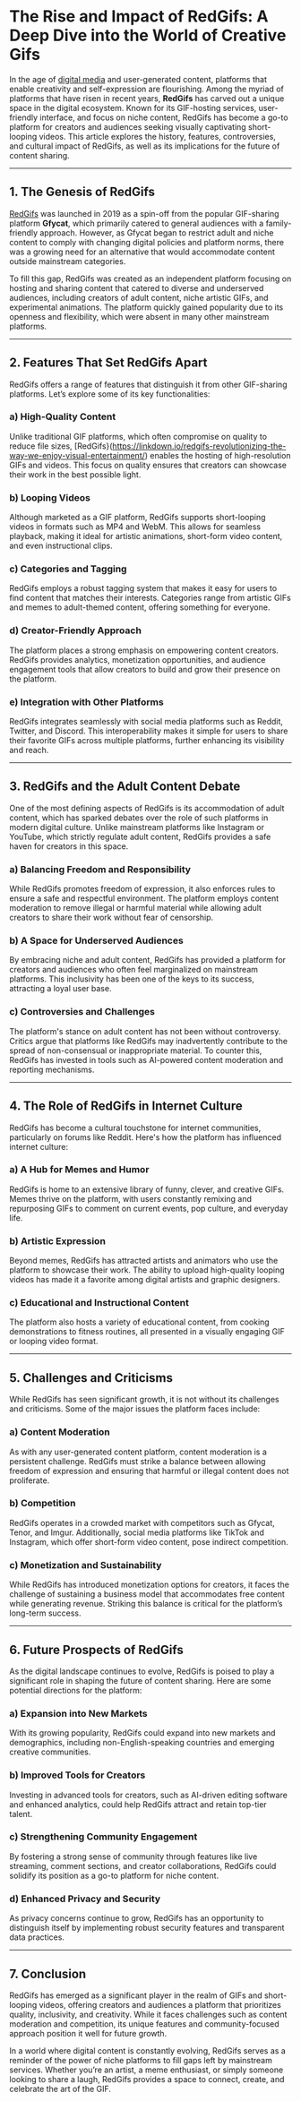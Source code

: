 # The Rise and Impact of RedGifs: A Deep Dive into the World of Creative Gifs

In the age of [digital media](newstenure.com) and user-generated content, platforms that enable creativity and self-expression are flourishing. Among the myriad of platforms that have risen in recent years, **RedGifs** has carved out a unique space in the digital ecosystem. Known for its GIF-hosting services, user-friendly interface, and focus on niche content, RedGifs has become a go-to platform for creators and audiences seeking visually captivating short-looping videos. This article explores the history, features, controversies, and cultural impact of RedGifs, as well as its implications for the future of content sharing.

---

## 1. The Genesis of RedGifs

[RedGifs](https://linkdown.io/redgifs-revolutionizing-the-way-we-enjoy-visual-entertainment/) was launched in 2019 as a spin-off from the popular GIF-sharing platform **Gfycat**, which primarily catered to general audiences with a family-friendly approach. However, as Gfycat began to restrict adult and niche content to comply with changing digital policies and platform norms, there was a growing need for an alternative that would accommodate content outside mainstream categories.

To fill this gap, RedGifs was created as an independent platform focusing on hosting and sharing content that catered to diverse and underserved audiences, including creators of adult content, niche artistic GIFs, and experimental animations. The platform quickly gained popularity due to its openness and flexibility, which were absent in many other mainstream platforms.

---

## 2. Features That Set RedGifs Apart

RedGifs offers a range of features that distinguish it from other GIF-sharing platforms. Let’s explore some of its key functionalities:

### a) High-Quality Content

Unlike traditional GIF platforms, which often compromise on quality to reduce file sizes, [RedGifs}(https://linkdown.io/redgifs-revolutionizing-the-way-we-enjoy-visual-entertainment/) enables the hosting of high-resolution GIFs and videos. This focus on quality ensures that creators can showcase their work in the best possible light.

### b) Looping Videos

Although marketed as a GIF platform, RedGifs supports short-looping videos in formats such as MP4 and WebM. This allows for seamless playback, making it ideal for artistic animations, short-form video content, and even instructional clips.

### c) Categories and Tagging

RedGifs employs a robust tagging system that makes it easy for users to find content that matches their interests. Categories range from artistic GIFs and memes to adult-themed content, offering something for everyone.

### d) Creator-Friendly Approach

The platform places a strong emphasis on empowering content creators. RedGifs provides analytics, monetization opportunities, and audience engagement tools that allow creators to build and grow their presence on the platform.

### e) Integration with Other Platforms

RedGifs integrates seamlessly with social media platforms such as Reddit, Twitter, and Discord. This interoperability makes it simple for users to share their favorite GIFs across multiple platforms, further enhancing its visibility and reach.

---

## 3. RedGifs and the Adult Content Debate

One of the most defining aspects of RedGifs is its accommodation of adult content, which has sparked debates over the role of such platforms in modern digital culture. Unlike mainstream platforms like Instagram or YouTube, which strictly regulate adult content, RedGifs provides a safe haven for creators in this space.

### a) Balancing Freedom and Responsibility

While RedGifs promotes freedom of expression, it also enforces rules to ensure a safe and respectful environment. The platform employs content moderation to remove illegal or harmful material while allowing adult creators to share their work without fear of censorship.

### b) A Space for Underserved Audiences

By embracing niche and adult content, RedGifs has provided a platform for creators and audiences who often feel marginalized on mainstream platforms. This inclusivity has been one of the keys to its success, attracting a loyal user base.

### c) Controversies and Challenges

The platform's stance on adult content has not been without controversy. Critics argue that platforms like RedGifs may inadvertently contribute to the spread of non-consensual or inappropriate material. To counter this, RedGifs has invested in tools such as AI-powered content moderation and reporting mechanisms.

---

## 4. The Role of RedGifs in Internet Culture

RedGifs has become a cultural touchstone for internet communities, particularly on forums like Reddit. Here's how the platform has influenced internet culture:

### a) A Hub for Memes and Humor

RedGifs is home to an extensive library of funny, clever, and creative GIFs. Memes thrive on the platform, with users constantly remixing and repurposing GIFs to comment on current events, pop culture, and everyday life.

### b) Artistic Expression

Beyond memes, RedGifs has attracted artists and animators who use the platform to showcase their work. The ability to upload high-quality looping videos has made it a favorite among digital artists and graphic designers.

### c) Educational and Instructional Content

The platform also hosts a variety of educational content, from cooking demonstrations to fitness routines, all presented in a visually engaging GIF or looping video format.

---

## 5. Challenges and Criticisms

While RedGifs has seen significant growth, it is not without its challenges and criticisms. Some of the major issues the platform faces include:

### a) Content Moderation

As with any user-generated content platform, content moderation is a persistent challenge. RedGifs must strike a balance between allowing freedom of expression and ensuring that harmful or illegal content does not proliferate.

### b) Competition

RedGifs operates in a crowded market with competitors such as Gfycat, Tenor, and Imgur. Additionally, social media platforms like TikTok and Instagram, which offer short-form video content, pose indirect competition.

### c) Monetization and Sustainability

While RedGifs has introduced monetization options for creators, it faces the challenge of sustaining a business model that accommodates free content while generating revenue. Striking this balance is critical for the platform’s long-term success.

---

## 6. Future Prospects of RedGifs

As the digital landscape continues to evolve, RedGifs is poised to play a significant role in shaping the future of content sharing. Here are some potential directions for the platform:

### a) Expansion into New Markets

With its growing popularity, RedGifs could expand into new markets and demographics, including non-English-speaking countries and emerging creative communities.

### b) Improved Tools for Creators

Investing in advanced tools for creators, such as AI-driven editing software and enhanced analytics, could help RedGifs attract and retain top-tier talent.

### c) Strengthening Community Engagement

By fostering a strong sense of community through features like live streaming, comment sections, and creator collaborations, RedGifs could solidify its position as a go-to platform for niche content.

### d) Enhanced Privacy and Security

As privacy concerns continue to grow, RedGifs has an opportunity to distinguish itself by implementing robust security features and transparent data practices.

---

## 7. Conclusion

RedGifs has emerged as a significant player in the realm of GIFs and short-looping videos, offering creators and audiences a platform that prioritizes quality, inclusivity, and creativity. While it faces challenges such as content moderation and competition, its unique features and community-focused approach position it well for future growth.

In a world where digital content is constantly evolving, RedGifs serves as a reminder of the power of niche platforms to fill gaps left by mainstream services. Whether you’re an artist, a meme enthusiast, or simply someone looking to share a laugh, RedGifs provides a space to connect, create, and celebrate the art of the GIF.
